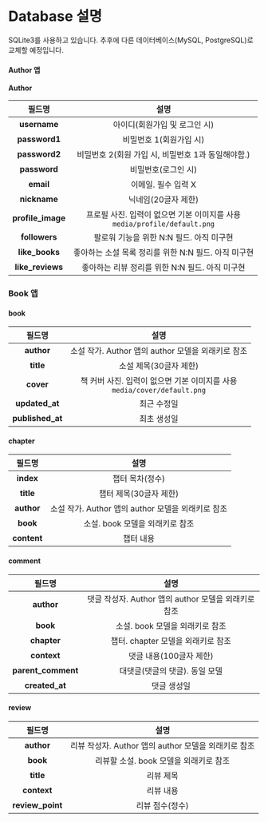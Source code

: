 # Database 설명

SQLite3를 사용하고 있습니다. 추후에 다른 데이터베이스(MySQL, PostgreSQL)로 교체할 예정입니다.

#### Author 앱

**Author**

|    **필드명**     |                           **설명**                           |
| :---------------: | :----------------------------------------------------------: |
|   **username**    |                아이디(회원가입 및 로그인 시)                 |
|   **password1**   |                   비밀번호 1(회원가입 시)                    |
|   **password2**   |      비밀번호 2(회원 가입 시, 비밀번호 1과 동일해야함.)      |
|   **password**    |                     비밀번호(로그인 시)                      |
|     **email**     |                     이메일. 필수 입력 X                      |
|   **nickname**    |                     닉네임(20글자 제한)                      |
| **profile_image** | 프로필 사진. 입력이 없으면 기본 이미지를 사용<br>`media/profile/default.png` |
|   **followers**   |           팔로워 기능을 위한 N:N 필드. 아직 미구현           |
|  **like_books**   |     좋아하는 소설 목록 정리를 위한 N:N 필드. 아직 미구현     |
| **like_reviews**  |       좋아하는 리뷰 정리를 위한 N:N 필드. 아직 미구현        |



### Book 앱

#### book

|    **필드명**    |                           **설명**                           |
| :--------------: | :----------------------------------------------------------: |
|    **author**    |      소설 작가. Author 앱의 author 모델을 외래키로 참조      |
|    **title**     |                    소설 제목(30글자 제한)                    |
|    **cover**     | 책 커버 사진. 입력이 없으면 기본 이미지를 사용<br/>`media/cover/default.png` |
|  **updated_at**  |                         최근 수정일                          |
| **published_at** |                         최초 생성일                          |



#### chapter

| **필드명**  |                      **설명**                      |
| :---------: | :------------------------------------------------: |
|  **index**  |                  챕터 목차(정수)                   |
|  **title**  |               챕터 제목(30글자 제한)               |
| **author**  | 소설 작가. Author 앱의 author 모델을 외래키로 참조 |
|  **book**   |          소설. book 모델을 외래키로 참조           |
| **content** |                     챕터 내용                      |



#### comment

|     **필드명**     |                       **설명**                       |
| :----------------: | :--------------------------------------------------: |
|     **author**     | 댓글 작성자. Author 앱의 author 모델을 외래키로 참조 |
|      **book**      |           소설. book 모델을 외래키로 참조            |
|    **chapter**     |          챕터. chapter 모델을 외래키로 참조          |
|    **context**     |               댓글 내용(100글자 제한)                |
| **parent_comment** |            대댓글(댓글의 댓글). 동일 모델            |
|   **created_at**   |                     댓글 생성일                      |



#### review

|    **필드명**    |                       **설명**                       |
| :--------------: | :--------------------------------------------------: |
|    **author**    | 리뷰 작성자. Author 앱의 author 모델을 외래키로 참조 |
|     **book**     |        리뷰할 소설. book 모델을 외래키로 참조        |
|    **title**     |                      리뷰 제목                       |
|   **context**    |                      리뷰 내용                       |
| **review_point** |                   리뷰 점수(정수)                    |


